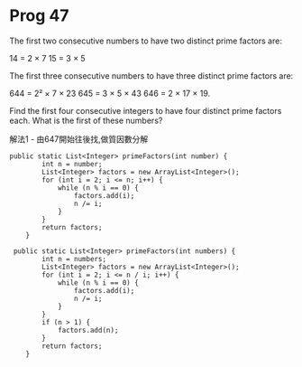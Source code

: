 # Prog 47



The first two consecutive numbers to have two distinct prime factors are:

14 = 2 × 7
15 = 3 × 5

The first three consecutive numbers to have three distinct prime factors are:

644 = 2² × 7 × 23
645 = 3 × 5 × 43
646 = 2 × 17 × 19.

Find the first four consecutive integers to have four distinct prime factors each. What is the first of these numbers?

解法1 - 由647開始往後找,做質因數分解

```=java
public static List<Integer> primeFactors(int number) {
        int n = number;
        List<Integer> factors = new ArrayList<Integer>();
        for (int i = 2; i <= n; i++) {
            while (n % i == 0) {
                factors.add(i);
                n /= i;
            }
        }
        return factors;
    }
``` 

```=java
 public static List<Integer> primeFactors(int numbers) {
        int n = numbers;
        List<Integer> factors = new ArrayList<Integer>();
        for (int i = 2; i <= n / i; i++) {
            while (n % i == 0) {
                factors.add(i);
                n /= i;
            }
        }
        if (n > 1) {
            factors.add(n);
        }
        return factors;
    }
```